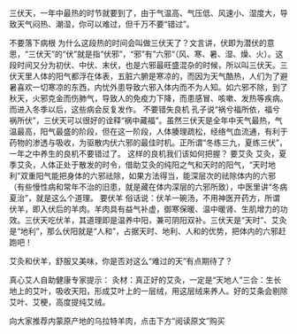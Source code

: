 三伏天，一年中最热的时节就要到了，由于气温高、气压低、风速小、湿度大，导致天气闷热、潮湿，你可以难过，但千万不要“错过”。

不要落下病根
为什么这段热的时间会叫做三伏天了？文言讲，伏即为潜伏的意思，“三伏天”的“伏”就是指“伏邪”，“邪”有”六邪“（风、寒、暑、湿、燥、火）。这段时间又分为初伏、中伏、末伏，也是六邪最旺盛混杂的时候，所以叫三伏天。三伏天里人体的阳气都浮在体表，五脏六腑是寒凉的，而因为天气酷热，人们为了避暑喜欢一切寒凉的东西，内忧外患导致六邪入体内而不为人知。如六邪不除，到了秋天，火邪克金而伤肺气，导致人的免疫力下降，而患感冒、咳嗽、发热等疾病。而进入冬季以后，这些病会反复发作。
不要错失良机
孔子说“祸兮福所依，福兮祸所伏”，三伏天可以很好的诠释“祸中藏福”。虽然三伏天是全年中天气最热，气温最高，阳气最盛的阶段，但在这一阶段，人体腠理疏松，经络气血流通，有利于药物的渗透与吸收，为驱散内伏六邪的最佳时机。正所谓“冬练三九，夏练三伏”，一年之中养生的良机不要错过了。
这样的良机我们该如何把握？
要艾灸
艾灸，夏季艾灸，人体正处于散发的时令，借助艾灸的纯阳之气和天时的阳气，“天时地利”双重阳气能把身体的六邪祛除，如果方法得当，能深层次的祛除体内的六邪（有些慢性病和常年不治的旧患，就是藏在体内深层的六邪所致），中医里讲“冬病夏治”，就是这么个道理。
要伏羊
俗话说：伏羊一碗汤，不用神医开药方，所谓伏羊，即入伏后的羊肉。羊肉具有益气补虚，御寒保暖、温中暖肾、生肌增力的功效。三伏天吃伏羊，其道理即是温养中阳，兼可阴阳双补。三伏天是“天时”、艾灸是“地利”，那么伏阳就是“人和”，占据天时、地利、人和的优势，把体内的六邪赶跑吧！

艾灸和伏羊，舒服又美味，你是否对这么“难过的天”有点期待了？

真心艾人自助健康专家提示：
灸材：真正好的艾灸，一定是“天地人”三合：生长地上的艾叶，吸收天阳，形成艾叶上的一层绒，用这层绒来养人。好的艾条会剔除艾叶、艾梗，高度提纯艾绒。

向大家推荐内蒙原产地的乌拉特羊肉，点击下方“阅读原文”购买


